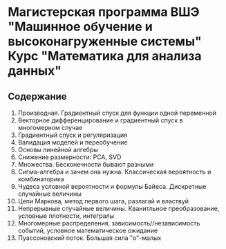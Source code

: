 # Магистерская программа ВШЭ "Машинное обучение и высоконагруженные системы"<br/>Курс "Математика для анализа данных"


## Содержание
1. Производная. Градиентный спуск для функции одной переменной
2. Векторное дифференцирование и градиентный спуск в многомерном случае
3. Градиентный спуск и регуляризация
4. Валидация моделей и переобучение
5. Основы линейной алгебры
6. Снижение размерности: PCA, SVD
7. Множества. Бесконечности бывают разными
8. Сигма-алгебра и зачем она нужна. Классическая вероятность и комбинаторика
9. Чудеса условной вероятности и формулы Байеса. Дискретные случайные величины
10. Цепи Маркова, метод первого шага, разлагай и властвуй
11. Непрерывные случайные величины. Кванитльное преобразование, условные плотности, интегралы
12. Многомерные распределения, зависимость//независимость событий, условное математическое ожидание
13. Пуассоновский поток. Большая сила "o"-малых
